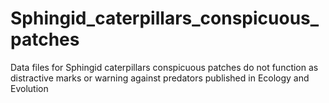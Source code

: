 # Sphingid_caterpillars_conspicuous_patches
Data files for Sphingid caterpillars conspicuous patches do not function as distractive marks or warning against predators published in Ecology and Evolution
